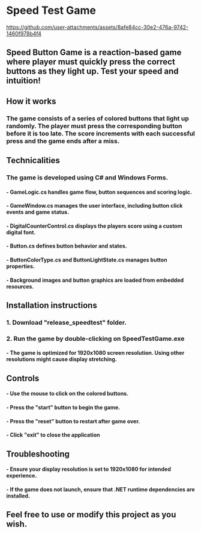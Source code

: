 # Speed Test Game

https://github.com/user-attachments/assets/8afe84cc-30e2-476a-9742-1460f978b4f4

## Speed Button Game is a reaction-based game where player must quickly press the correct buttons as they light up. Test your speed and intuition!

## How it works
### The game consists of a series of colored buttons that light up randomly. The player must press the corresponding button before it is too late. The score increments with each successful press and the game ends after a miss.

## Technicalities
### The game is developed using C# and Windows Forms.
#### - GameLogic.cs handles game flow, button sequences and scoring logic.
#### - GameWindow.cs manages the user interface, including button click events and game status.
#### - DigitalCounterControl.cs displays the players score using a custom digital font.
#### - Button.cs defines button behavior and states.
#### - ButtonColorType.cs and ButtonLightState.cs manages button properties.
#### - Background images and button graphics are loaded from embedded resources. 

## Installation instructions
### 1. Download "release_speedtest" folder.
### 2. Run the game by double-clicking on SpeedTestGame.exe
#### - The game is optimized for 1920x1080 screen resolution. Using other resolutions might cause display stretching.

## Controls
#### - Use the mouse to click on the colored buttons.
#### - Press the "start" button to begin the game.
#### - Press the "reset" button to restart after game over.
#### - Click "exit" to close the application

## Troubleshooting
#### - Ensure your display resolution is set to 1920x1080 for intended experience.
#### - If the game does not launch, ensure that .NET runtime dependencies are installed.

## Feel free to use or modify this project as you wish.
